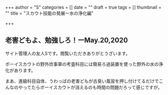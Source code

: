 +++
author = "S"
categories = []
date = ""
draft = true
tags = []
thumbnail = ""
title = "スカウト技能の発展ー水の浄化編"

+++
## 老害どもよ、勉強しろ！ーMay.20,2020

サイト管理人の友人Sです。閲覧いただきありがとうざいます。

ボーイスカウトの野外炊事章の考査科目には簡易ろ過装置を使った野外の水の浄化があります。

まあ、進級科目自体、うわっぱの老害どもが古臭い風習を押し付けてるだけでこんなのやってたらボーイスカウトが消えるのも時間の問題だろって感じですが。